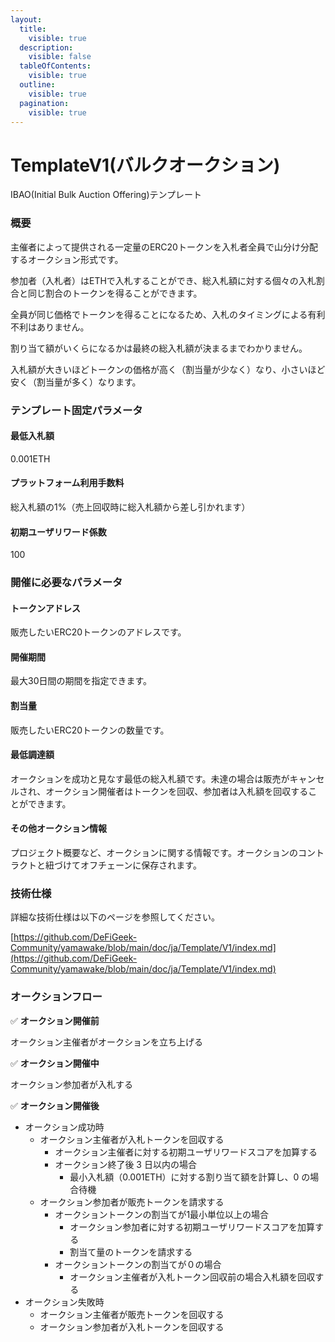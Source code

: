 ```yaml
---
layout:
  title:
    visible: true
  description:
    visible: false
  tableOfContents:
    visible: true
  outline:
    visible: true
  pagination:
    visible: true
---
```


# TemplateV1(バルクオークション)

IBAO(Initial Bulk Auction Offering)テンプレート

### 概要

主催者によって提供される一定量のERC20トークンを入札者全員で山分け分配するオークション形式です。

参加者（入札者）はETHで入札することができ、総入札額に対する個々の入札割合と同じ割合のトークンを得ることができます。

全員が同じ価格でトークンを得ることになるため、入札のタイミングによる有利不利はありません。

割り当て額がいくらになるかは最終の総入札額が決まるまでわかりません。

入札額が大きいほどトークンの価格が高く（割当量が少なく）なり、小さいほど安く（割当量が多く）なります。



### テンプレート固定パラメータ

#### 最低入札額

0.001ETH

#### プラットフォーム利用手数料

総入札額の1%（売上回収時に総入札額から差し引かれます）

#### 初期ユーザリワード係数

100



### 開催に必要なパラメータ

#### トークンアドレス

販売したいERC20トークンのアドレスです。

#### 開催期間

最大30日間の期間を指定できます。

#### 割当量

販売したいERC20トークンの数量です。

#### 最低調達額

オークションを成功と見なす最低の総入札額です。未達の場合は販売がキャンセルされ、オークション開催者はトークンを回収、参加者は入札額を回収することができます。

#### その他オークション情報

プロジェクト概要など、オークションに関する情報です。オークションのコントラクトと紐づけてオフチェーンに保存されます。

###

### 技術仕様

詳細な技術仕様は以下のページを参照してください。

[https://github.com/DeFiGeek-Community/yamawake/blob/main/doc/ja/Template/V1/index.md](https://github.com/DeFiGeek-Community/yamawake/blob/main/doc/ja/Template/V1/index.md)

###

### オークションフロー

✅ **オークション開催前**

&#x20;     オークション主催者がオークションを立ち上げる

✅ **オークション開催中**

&#x20;     オークション参加者が入札する

✅ **オークション開催後**

* オークション成功時
  * オークション主催者が入札トークンを回収する
    * オークション主催者に対する初期ユーザリワードスコアを加算する
    * オークション終了後 3 日以内の場合
      * 最小入札額（0.001ETH）に対する割り当て額を計算し、0 の場合待機
  * オークション参加者が販売トークンを請求する
    * オークショントークンの割当てが1最小単位以上の場合
      * オークション参加者に対する初期ユーザリワードスコアを加算する
      * 割当て量のトークンを請求する
    * オークショントークンの割当てが０の場合
      * オークション主催者が入札トークン回収前の場合入札額を回収する
* オークション失敗時
  * オークション主催者が販売トークンを回収する
  * オークション参加者が入札トークンを回収する
